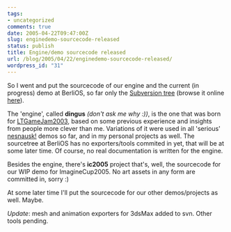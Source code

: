 ```yaml
---
tags:
- uncategorized
comments: true
date: 2005-04-22T09:47:00Z
slug: enginedemo-sourcecode-released
status: publish
title: Engine/demo sourcecode released
url: /blog/2005/04/22/enginedemo-sourcecode-released/
wordpress_id: "31"
---
```


So I went and put the sourcecode of our engine and the current (in progress) demo at BerliOS, so far only the [Subversion tree](http://developer.berlios.de/svn/?group_id=3515) (browse it online [here](http://svn.berlios.de/viewcvs/dingus/)).

The 'engine', called **dingus** _(don't ask me why :))_, is the one that was born for [LTGameJam2003](http://jammy.sourceforge.net/2003/index.php), based on some previous experience and insights from people more clever than me. Variations of it were used in all 'serious' [nesnausk!](http://www.nesnausk.org/projects.php) demos so far, and in my personal projects as well. The sourcetree at BerliOS has no exporters/tools commited in yet, that will be at some later time. Of course, no real documentation is written for the engine.

Besides the engine, there's **ic2005** project that's, well, the sourcecode for our WIP demo for ImagineCup2005. No art assets in any form are committed in, sorry :)

At some later time I'll put the sourcecode for our other demos/projects as well. Maybe.

_Update_: mesh and animation exporters for 3dsMax added to svn. Other tools pending.

